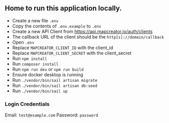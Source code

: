 ## Home to run this application locally.

- Create a new file `.env`
- Copy the contents of `.env.example` to `.env`
- Create a new API Client from https://api.mapcreator.io/auth/clients
- The callback URL of the client should be the `http[s]://domain/callback`
- Open `.env`
- Replace `MAPCREATOR_CLIENT_ID` with the client_id
- Replace `MAPCREATOR_CLIENT_SECRET` with the client_secret
- Run `npm install`
- Run `composer install`
- Run `npm run dev` or `npm run build`
- Ensure docker desktop is running
- Run `./vendor/bin/sail artisan migrate`
- Run `./vendor/bin/sail artisan db:seed`
- Run `./vendor/bin/sail up`


### Login Credentials
Email: `test@example.com`
Password: `password`
